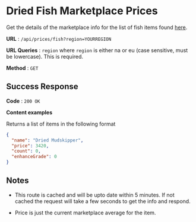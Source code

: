 # Dried Fish Marketplace Prices

Get the details of the marketplace info for the list of fish items found [here](../../Ingredients/DriedFish.json).

**URL** : `/api/prices/fish?region=YOURREGION`

**URL Queries** : `region` where `region` is either na or eu (case sensitive, must be lowercase). This is required.

**Method** : `GET`

## Success Response

**Code** : `200 OK`

**Content examples**

Returns a list of items in the following format

```json
{
  "name": "Dried Mudskipper",
  "price": 3420,
  "count": 0,
  "enhanceGrade": 0
}
```

## Notes

- This route is cached and will be upto date within 5 minutes. If not cached the request will take a few seconds to get the info and respond.

- Price is just the current marketplace average for the item.
